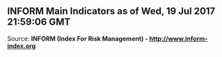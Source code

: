 ## INFORM Main Indicators as of Wed, 19 Jul 2017 21:59:06 GMT

Source: **INFORM (Index For Risk Management) - http://www.inform-index.org**